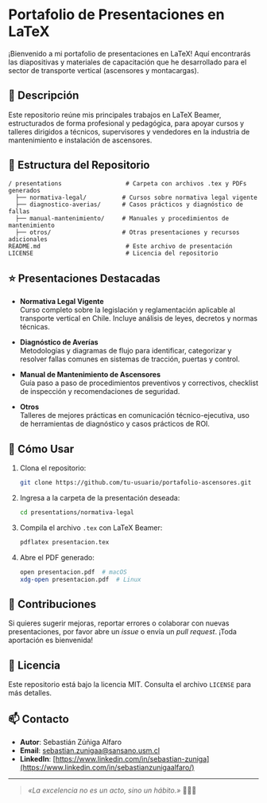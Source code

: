 # Portafolio de Presentaciones en LaTeX

¡Bienvenido a mi portafolio de presentaciones en LaTeX! Aquí encontrarás las diapositivas y materiales de capacitación que he desarrollado para el sector de transporte vertical (ascensores y montacargas).

## 📖 Descripción
Este repositorio reúne mis principales trabajos en LaTeX Beamer, estructurados de forma profesional y pedagógica, para apoyar cursos y talleres dirigidos a técnicos, supervisores y vendedores en la industria de mantenimiento e instalación de ascensores.

## 📂 Estructura del Repositorio

```
/ presentations                  # Carpeta con archivos .tex y PDFs generados
  ├── normativa-legal/          # Cursos sobre normativa legal vigente
  ├── diagnostico-averias/      # Casos prácticos y diagnóstico de fallas
  ├── manual-mantenimiento/     # Manuales y procedimientos de mantenimiento
  ├── otros/                    # Otras presentaciones y recursos adicionales
README.md                        # Este archivo de presentación
LICENSE                          # Licencia del repositorio
```

## ⭐ Presentaciones Destacadas

- **Normativa Legal Vigente**  
  Curso completo sobre la legislación y reglamentación aplicable al transporte vertical en Chile. Incluye análisis de leyes, decretos y normas técnicas.

- **Diagnóstico de Averías**  
  Metodologías y diagramas de flujo para identificar, categorizar y resolver fallas comunes en sistemas de tracción, puertas y control.

- **Manual de Mantenimiento de Ascensores**  
  Guía paso a paso de procedimientos preventivos y correctivos, checklist de inspección y recomendaciones de seguridad.

- **Otros**  
  Talleres de mejores prácticas en comunicación técnico-ejecutiva, uso de herramientas de diagnóstico y casos prácticos de ROI.

## 🚀 Cómo Usar

1. Clona el repositorio:
   ```bash
   git clone https://github.com/tu-usuario/portafolio-ascensores.git
   ```
2. Ingresa a la carpeta de la presentación deseada:
   ```bash
   cd presentations/normativa-legal
   ```
3. Compila el archivo `.tex` con LaTeX Beamer:
   ```bash
   pdflatex presentacion.tex
   ```
4. Abre el PDF generado:
   ```bash
   open presentacion.pdf  # macOS
   xdg-open presentacion.pdf  # Linux
   ```

## 🤝 Contribuciones
Si quieres sugerir mejoras, reportar errores o colaborar con nuevas presentaciones, por favor abre un _issue_ o envía un _pull request_. ¡Toda aportación es bienvenida!

## 📝 Licencia
Este repositorio está bajo la licencia MIT. Consulta el archivo `LICENSE` para más detalles.

## 📫 Contacto
- **Autor**: Sebastián Zúñiga Alfaro
- **Email**: sebastian.zunigaa@sansano.usm.cl
- **LinkedIn**: [https://www.linkedin.com/in/sebastian-zuniga](https://www.linkedin.com/in/sebastianzunigaalfaro/)

---

> _«La excelencia no es un acto, sino un hábito.»_ 👷‍♂️🔧

